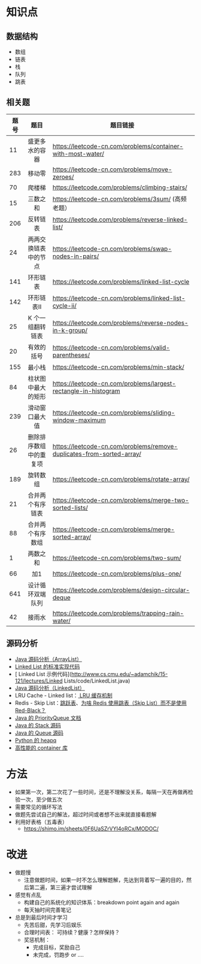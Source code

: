 # 知识点

##  数据结构

- 数组
- 链表
- 栈
- 队列
- 跳表

## 相关题

| 题号   |    题目    | 题目链接 |
| ---- | :------------------: | ------------------------------------------------------------ |
| 11   |    盛更多水的容器    | https://leetcode-cn.com/problems/container-with-most-water/  |
| 283  |        移动零        | https://leetcode-cn.com/problems/move-zeroes/                |
| 70   |        爬楼梯        | https://leetcode.com/problems/climbing-stairs/               |
| 15   |       三数之和       | https://leetcode-cn.com/problems/3sum/ (高频老题）           |
| 206  |       反转链表       | https://leetcode.com/problems/reverse-linked-list/           |
| 24   | 两两交换链表中的节点 | https://leetcode-cn.com/problems/swap-nodes-in-pairs/        |
| 141  |       环形链表       | https://leetcode.com/problems/linked-list-cycle              |
| 142  |      环形链表II      | https://leetcode-cn.com/problems/linked-list-cycle-ii/       |
| 25   |   K 个一组翻转链表   | https://leetcode.com/problems/reverse-nodes-in-k-group/      |
| 20   |      有效的括号      | https://leetcode-cn.com/problems/valid-parentheses/          |
| 155  |        最小栈        | https://leetcode-cn.com/problems/min-stack/                  |
| 84   |  柱状图中最大的矩形  | https://leetcode-cn.com/problems/largest-rectangle-in-histogram |
| 239  |    滑动窗口最大值    | https://leetcode-cn.com/problems/sliding-window-maximum      |
| 26   | 删除排序数组中的重复项 | https://leetcode-cn.com/problems/remove-duplicates-from-sorted-array/ |
| 189  | 旋转数组               | https://leetcode-cn.com/problems/rotate-array/               |
| 21   | 合并两个有序链表       | https://leetcode-cn.com/problems/merge-two-sorted-lists/     |
| 88   | 合并两个有序数组       | https://leetcode-cn.com/problems/merge-sorted-array/         |
| 1    | 两数之和               | https://leetcode-cn.com/problems/two-sum/                    |
| 66   | 加1                    | https://leetcode-cn.com/problems/plus-one/                   |
| 641  | 设计循环双端队列       | https://leetcode.com/problems/design-circular-deque          |
| 42   | 接雨水                 | https://leetcode.com/problems/trapping-rain-water/           |

## 源码分析

- [ Java 源码分析（ArrayList）](http://developer.classpath.org/doc/java/util/ArrayList-source.html)
- [ Linked List 的标准实现代码](http://www.geeksforgeeks.org/implementing-a-linked-list-in-java-using-class/)
- [ Linked List 示例代码](http://www.cs.cmu.edu/~adamchik/15-121/lectures/Linked Lists/code/LinkedList.java)
- [ Java 源码分析（LinkedList）](http://developer.classpath.org/doc/java/util/LinkedList-source.html)
- LRU Cache - Linked list：[ LRU 缓存机制](http://leetcode-cn.com/problems/lru-cache)
- Redis - Skip List：[跳跃表](http://redisbook.readthedocs.io/en/latest/internal-datastruct/skiplist.html)、[为啥 Redis 使用跳表（Skip List）而不是使用 Red-Black？](http://www.zhihu.com/question/20202931)
- [Java 的 PriorityQueue 文档](http://docs.oracle.com/javase/10/docs/api/java/util/PriorityQueue.html)
- [ Java 的 Stack 源码](http://developer.classpath.org/doc/java/util/Stack-source.html)
- [ Java 的 Queue 源码](http://fuseyism.com/classpath/doc/java/util/Queue-source.html)
- [ Python 的 heapq](http://docs.python.org/2/library/heapq.html)
- [高性能的 container 库](http://docs.python.org/2/library/collections.html)

# 方法

- 如果第一次，第二次花了一些时间，还是不理解没关系，每隔一天在再做再检验一次，至少做五次
- 需要常见的循环写法
- 做题先尝试自己的解法，超过时间或者想不出来就直接看题解
- 利用好表格（五毒表）
  - https://shimo.im/sheets/0F6UaSZrVYI4oRCx/MODOC/ 

# 改进

- 做题慢
  - 注意做题时间，如果一时不怎么理解题解，先达到背着写一遍的目的，然后第二遍，第三遍才尝试理解
- 感觉有点乱
  - 构建自己的系统化的知识体系：breakdown point again and again
  - 每天抽时间完善笔记
- 总是到最后时间才学习
  - 先苦后甜，先学习后娱乐
  - 合理时间表： 可持续？健康？怎样保持？
  - 奖惩机制：
    - 完成目标，奖励自己
    - 未完成，罚跑步 or ....